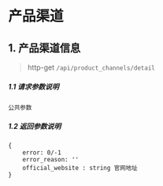 # 产品渠道

## 1. 产品渠道信息

> http-get ```/api/product_channels/detail```
 
##### 1.1 请求参数说明

```
公共参数
```

##### 1.2 返回参数说明
```
{
    error: 0/-1 
    error_reason: ''
    official_website : string 官网地址
}
```